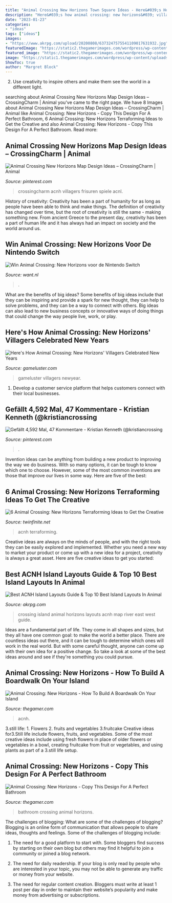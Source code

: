 ```yaml
---
title: "Animal Crossing New Horizons Town Square Ideas - Here&#039;s How Animal Crossing: New Horizons&#039; Villagers Celebrated New Years"
description: "Here&#039;s how animal crossing: new horizons&#039; villagers celebrated new years"
date: "2023-01-23"
categories:
- "ideas"
tags: ["ideas"]
images:
- "https://www.akrpg.com/upload/20200808/6373247575541109017631932.jpg"
featuredImage: "https://static2.thegamerimages.com/wordpress/wp-content/uploads/2020/05/Bathroom-2-via-Imgur.jpg"
featured_image: "https://static2.thegamerimages.com/wordpress/wp-content/uploads/2020/05/Bathroom-2-via-Imgur.jpg"
image: "https://static1.thegamerimages.com/wordpress/wp-content/uploads/2020/07/Boardwalk-Original-ACNH-1.jpg"
ShowToc: true
author: "Margret Block"
---
```



2. Use creativity to inspire others and make them see the world in a different light.

	

		
searching about Animal Crossing New Horizons Map Design Ideas – CrossingCharm | Animal you've came to the right page. We have 8 Images about Animal Crossing New Horizons Map Design Ideas – CrossingCharm | Animal like Animal Crossing: New Horizons - Copy This Design For A Perfect Bathroom, 6 Animal Crossing: New Horizons Terraforming Ideas to Get the Creative and also Animal Crossing: New Horizons - Copy This Design For A Perfect Bathroom. Read more:
		
    
## Animal Crossing New Horizons Map Design Ideas – CrossingCharm | Animal

<img loading=lazy src="https://i.pinimg.com/736x/3f/86/38/3f863859cb645abeac586df36279e0db.jpg" onerror="this.onerror=null;this.src='https://tse4.mm.bing.net/th?id=OIP.aOxTyCzH0fGAS73TMiUIoQHaGD&amp;pid=15.1';" alt="Animal Crossing New Horizons Map Design Ideas – CrossingCharm | Animal">

_Source: pinterest.com_

>crossingcharm acnh villagers frisuren spiele acnl. 

	

History of creativity:
Creativity has been a part of humanity for as long as people have been able to think and make things. The definition of creativity has changed over time, but the root of creativity is still the same - making something new. From ancient Greece to the present day, creativity has been a part of human life and it has always had an impact on society and the world around us.

    
## Win Animal Crossing: New Horizons Voor De Nintendo Switch

<img loading=lazy src="https://www.want.nl/wp-content/uploads/2020/03/Animal-Crossing-New-Horizons-6.jpg" onerror="this.onerror=null;this.src='https://tse3.mm.bing.net/th?id=OIP.9FlD1x8XGdWPMBkE8JZXNwHaEK&amp;pid=15.1';" alt="Win Animal Crossing: New Horizons voor de Nintendo Switch">

_Source: want.nl_

>. 

	

What are the benefits of big ideas?
Some benefits of big ideas include that they can be inspiring and provide a spark for new thought, they can help to solve problems, and they can be a way to connect with others. Big ideas can also lead to new business concepts or innovative ways of doing things that could change the way people live, work, or play.

    
## Here&#039;s How Animal Crossing: New Horizons&#039; Villagers Celebrated New Years

<img loading=lazy src="https://gameluster.com/wp-content/uploads/2021/01/AC_newYear.jpg" onerror="this.onerror=null;this.src='https://tse3.mm.bing.net/th?id=OIP.28Nv8T6VILv2HGLK0dulWAHaEL&amp;pid=15.1';" alt="Here&#039;s How Animal Crossing: New Horizons&#039; Villagers Celebrated New Years">

_Source: gameluster.com_

>gameluster villagers newyear. 

	

1. Develop a customer service platform that helps customers connect with their local businesses.

    
## Gefällt 4,592 Mal, 47 Kommentare - Kristian Kenneth (@kristiancrossing

<img loading=lazy src="https://i.pinimg.com/736x/07/a6/b8/07a6b85dc04d2677202776f1959ee852.jpg" onerror="this.onerror=null;this.src='https://tse2.mm.bing.net/th?id=OIP.cKqX122kD9Q6JbNZe8w9OwHaEK&amp;pid=15.1';" alt="Gefällt 4,592 Mal, 47 Kommentare - Kristian Kenneth (@kristiancrossing">

_Source: pinterest.com_

>. 

	

Invention ideas can be anything from building a new product to improving the way we do business. With so many options, it can be tough to know which one to choose. However, some of the most common inventions are those that improve our lives in some way. Here are five of the best: 

    
## 6 Animal Crossing: New Horizons Terraforming Ideas To Get The Creative

<img loading=lazy src="https://i0.wp.com/twinfinite.net/wp-content/uploads/2020/04/Screen-Shot-2020-04-09-at-9.12.34-AM.jpg?resize=996%2C522&amp;ssl=1" onerror="this.onerror=null;this.src='https://tse1.mm.bing.net/th?id=OIP.pIHS6K9x_lkSqhRK1D9ItgHaD4&amp;pid=15.1';" alt="6 Animal Crossing: New Horizons Terraforming Ideas to Get the Creative">

_Source: twinfinite.net_

>acnh terraforming. 

	

Creative ideas are always on the minds of people, and with the right tools they can be easily explored and implemented. Whether you need a new way to market your product or come up with a new idea for a project, creativity is always a great asset. Here are five creative ideas to get you started:

    
## Best ACNH Island Layouts Guide &amp; Top 10 Best Island Layouts In Animal

<img loading=lazy src="https://www.akrpg.com/upload/20200808/6373247575541109017631932.jpg" onerror="this.onerror=null;this.src='https://tse2.mm.bing.net/th?id=OIP.4fMySI8ERAZiidKtvYIK8wHaGe&amp;pid=15.1';" alt="Best ACNH Island Layouts Guide &amp; Top 10 Best Island Layouts In Animal">

_Source: akrpg.com_

>crossing island animal horizons layouts acnh map river east west guide. 

	

Ideas are a fundamental part of life. They come in all shapes and sizes, but they all have one common goal: to make the world a better place. There are countless ideas out there, and it can be tough to determine which ones will work in the real world. But with some careful thought, anyone can come up with their own idea for a positive change. So take a look at some of the best ideas around and see if they're something you could pursue.

    
## Animal Crossing: New Horizons - How To Build A Boardwalk On Your Island

<img loading=lazy src="https://static1.thegamerimages.com/wordpress/wp-content/uploads/2020/07/Boardwalk-Original-ACNH-1.jpg" onerror="this.onerror=null;this.src='https://tse4.mm.bing.net/th?id=OIP.uMAa6byfMOitIEMFsl7hkgHaD5&amp;pid=15.1';" alt="Animal Crossing: New Horizons - How To Build A Boardwalk On Your Island">

_Source: thegamer.com_

>acnh. 

	

3.still life: 1. Flowers 2. fruits and vegetables 3.fruitcake
Creative ideas for3.Still life include flowers, fruits, and vegetables. Some of the most creative ideas include using fresh flowers in place of older flowers or vegetables in a bowl, creating fruitcake from fruit or vegetables, and using plants as part of a 3.still life setup.

    
## Animal Crossing: New Horizons - Copy This Design For A Perfect Bathroom

<img loading=lazy src="https://static2.thegamerimages.com/wordpress/wp-content/uploads/2020/05/Bathroom-2-via-Imgur.jpg" onerror="this.onerror=null;this.src='https://tse1.mm.bing.net/th?id=OIP.fl62pLcSNmH8gpZDNC-C2wHaD5&amp;pid=15.1';" alt="Animal Crossing: New Horizons - Copy This Design For A Perfect Bathroom">

_Source: thegamer.com_

>bathroom crossing animal horizons. 

	

The challenges of blogging: What are some of the challenges of blogging?
Blogging is an online form of communication that allows people to share ideas, thoughts and feelings. Some of the challenges of blogging include:
1. The need for a good platform to start with. Some bloggers find success by starting on their own blog but others may find it helpful to join a community or joined a blog network.

2. The need for daily readership. If your blog is only read by people who are interested in your topic, you may not be able to generate any traffic or money from your website.

3. The need for regular content creation. Bloggers must write at least 1 post per day in order to maintain their website’s popularity and make money from advertising or subscriptions.

